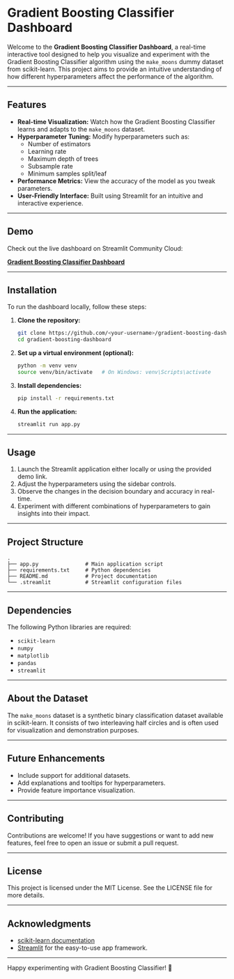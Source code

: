# Gradient Boosting Classifier Dashboard

Welcome to the **Gradient Boosting Classifier Dashboard**, a real-time interactive tool designed to help you visualize and experiment with the Gradient Boosting Classifier algorithm using the `make_moons` dummy dataset from scikit-learn. This project aims to provide an intuitive understanding of how different hyperparameters affect the performance of the algorithm.

---

## Features

- **Real-time Visualization:** Watch how the Gradient Boosting Classifier learns and adapts to the `make_moons` dataset.
- **Hyperparameter Tuning:** Modify hyperparameters such as:
  - Number of estimators
  - Learning rate
  - Maximum depth of trees
  - Subsample rate
  - Minimum samples split/leaf
- **Performance Metrics:** View the accuracy of the model as you tweak parameters.
- **User-Friendly Interface:** Built using Streamlit for an intuitive and interactive experience.

---

## Demo

Check out the live dashboard on Streamlit Community Cloud:

[**Gradient Boosting Classifier Dashboard**](<Insert-your-deployment-link-here>)

---

## Installation

To run the dashboard locally, follow these steps:

1. **Clone the repository:**
   ```bash
   git clone https://github.com/<your-username>/gradient-boosting-dashboard.git
   cd gradient-boosting-dashboard
   ```

2. **Set up a virtual environment (optional):**
   ```bash
   python -m venv venv
   source venv/bin/activate   # On Windows: venv\Scripts\activate
   ```

3. **Install dependencies:**
   ```bash
   pip install -r requirements.txt
   ```

4. **Run the application:**
   ```bash
   streamlit run app.py
   ```

---

## Usage

1. Launch the Streamlit application either locally or using the provided demo link.
2. Adjust the hyperparameters using the sidebar controls.
3. Observe the changes in the decision boundary and accuracy in real-time.
4. Experiment with different combinations of hyperparameters to gain insights into their impact.

---

## Project Structure

```
.
├── app.py               # Main application script
├── requirements.txt     # Python dependencies
├── README.md            # Project documentation
└── .streamlit           # Streamlit configuration files
```

---

## Dependencies

The following Python libraries are required:
- `scikit-learn`
- `numpy`
- `matplotlib`
- `pandas`
- `streamlit`

---

## About the Dataset

The `make_moons` dataset is a synthetic binary classification dataset available in scikit-learn. It consists of two interleaving half circles and is often used for visualization and demonstration purposes.

---

## Future Enhancements

- Include support for additional datasets.
- Add explanations and tooltips for hyperparameters.
- Provide feature importance visualization.

---

## Contributing

Contributions are welcome! If you have suggestions or want to add new features, feel free to open an issue or submit a pull request.

---

## License

This project is licensed under the MIT License. See the LICENSE file for more details.

---

## Acknowledgments

- [scikit-learn documentation](https://scikit-learn.org/stable/)
- [Streamlit](https://streamlit.io/) for the easy-to-use app framework.

---

Happy experimenting with Gradient Boosting Classifier! :rocket: